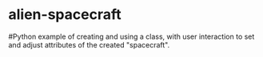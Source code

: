 # alien-spacecraft
#Python example of creating and using a class, with user interaction to set and adjust attributes of the created "spacecraft".
